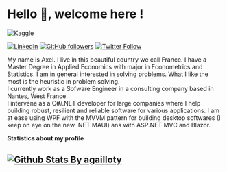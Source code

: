 # Hello 👋, welcome here !

[![Kaggle](https://img.shields.io/badge/kaggle-%2320BEFF.svg?&style=for-the-badge&logo=kaggle&logoColor=white)](https://www.kaggle.com/agailloty)

[![LinkedIn][linkedin-shield]][linkedin-url]
[![GitHub followers](https://img.shields.io/github/followers/agailloty.svg?style=social&label=Follow&maxAge=2592000)](https://github.com/agailloty?tab=followers)
[![Twitter Follow](https://img.shields.io/twitter/follow/cleris_mr.svg?style=social)](https://twitter.com/cleris_mr)  


My name is Axel. I live in this beautiful country we call France. I have a Master Degree in Applied Economics with major in Econometrics and Statistics. I am in general interested in solving problems. What I like the most is the heuristic in problem solving.  
I currently work as a Sofware Engineer in a consulting company based in Nantes, West France.   
I intervene as a C#/.NET developer for large companies where I help building robust, resilient and reliable software for various applications. I am at ease using WPF with the MVVM pattern for building desktop softwares (I keep on eye on the new .NET MAUI) ans with ASP.NET MVC and Blazor.


  <summary> <b> Statistics about my profile </b> </summary>
  
  [![Github Stats By agailloty](https://github-readme-stats.vercel.app/api?username=agailloty&hide=prs&show_icons=true&title_color=fff&icon_color=79ff97&text_color=9f9f9f&bg_color=151515)]()
---

[linkedin-shield]: https://img.shields.io/badge/-LinkedIn-black.svg?style=flat-square&logo=linkedin&colorB=555
[linkedin-url]: https://www.linkedin.com/in/cgailloty/
